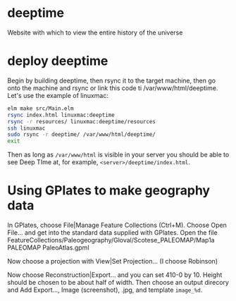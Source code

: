 # deeptime
Website with which to view the entire history of the universe

# deploy deeptime

Begin by building deeptime, then rsync it to the target machine, then go
onto the machine and rsync or link this code ti /var/www/html/deeptime. Let's use the example of linuxmac:

```sh
elm make src/Main.elm
rsync index.html linuxmac:deeptime
rsync -r resources/ linuxmac:deeptime/resources
ssh linuxmac
sudo rsync -r deeptime/ /var/www/html/deeptime/
exit
```

Then as long as `/var/www/html` is visible in your server you should be
able to see Deep TIme at, for example, `<server>/deeptime/index.html`.

# Using GPlates to make geography data

In GPlates, choose File|Manage Feature Collections (Ctrl+M).
Choose Open File... and get into the standard data supplied with GPlates.
Open the file FeatureCollections/Paleogeography/Gloval/Scotese_PALEOMAP/Map1a PALEOMAP PaleoAtlas.gpml

Now choose a projection with View|Set Projection... (I choose Robinson)

Now choose Reconstruction|Export...
and you can set 410-0 by 10.
Height should be chosen to be about half of width.
Then choose an output direcory and Add Export..., Image (screenshot), .jpg, and template `image_%d`.
